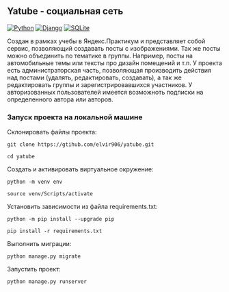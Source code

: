 ## Yatube - социальная сеть

[![Python](https://img.shields.io/badge/-Python-464646?style=flat-square&logo=Python)](https://www.python.org/)
[![Django](https://img.shields.io/badge/-Django-464646?style=flat-square&logo=Django)](https://www.djangoproject.com/)
[![SQLite](https://img.shields.io/badge/-SQLite-464646?style=flat-square&logo=SQLite)](https://www.sqlite.org/index.html)

Создан в рамках учебы в Яндекс.Практикум и представляет собой сервис, позволяющий создавать посты с изображениями. Так же посты можно объединить по тематике в группы. Например, посты на автомобильные темы или тексты про дизайн помещений и т.п. У проекта есть администраторская часть, позволяющая производить действия над постами (удалять, редактировать, создавать), а так же редактировать группы и зарегистрировавшихся участников. У авторизованных пользователей имеется возможноть подписки на определенного автора или авторов.


### Запуск проекта на локальной машине

Склонировать файлы проекта:
```
git clone https://gtihub.com/elvir906/yatube.git
```
```
cd yatube
```

Cоздать и активировать виртуальное окружение:
```
python -m venv env
```
```
source venv/Scripts/activate
```

Установить зависимости из файла requirements.txt:
```
python -m pip install --upgrade pip
```
```
pip install -r requirements.txt
```

Выполнить миграции:
```
python manage.py migrate
```

Запустить проект:
```
python manage.py runserver
```
